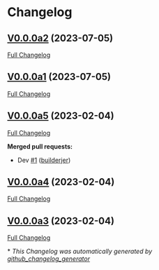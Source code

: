 # Changelog

## [V0.0.0a2](https://github.com/OpenVoiceOS/ovos-PHAL-plugin-commonIOT/tree/V0.0.0a2) (2023-07-05)

[Full Changelog](https://github.com/OpenVoiceOS/ovos-PHAL-plugin-commonIOT/compare/V0.0.0a1...V0.0.0a2)

## [V0.0.0a1](https://github.com/OpenVoiceOS/ovos-PHAL-plugin-commonIOT/tree/V0.0.0a1) (2023-07-05)

[Full Changelog](https://github.com/OpenVoiceOS/ovos-PHAL-plugin-commonIOT/compare/V0.0.0a5...V0.0.0a1)

## [V0.0.0a5](https://github.com/OpenVoiceOS/ovos-PHAL-plugin-commonIOT/tree/V0.0.0a5) (2023-02-04)

[Full Changelog](https://github.com/OpenVoiceOS/ovos-PHAL-plugin-commonIOT/compare/V0.0.0a4...V0.0.0a5)

**Merged pull requests:**

- Dev [\#1](https://github.com/OpenVoiceOS/ovos-PHAL-plugin-commonIOT/pull/1) ([builderjer](https://github.com/builderjer))

## [V0.0.0a4](https://github.com/OpenVoiceOS/ovos-PHAL-plugin-commonIOT/tree/V0.0.0a4) (2023-02-04)

[Full Changelog](https://github.com/OpenVoiceOS/ovos-PHAL-plugin-commonIOT/compare/V0.0.0a3...V0.0.0a4)

## [V0.0.0a3](https://github.com/OpenVoiceOS/ovos-PHAL-plugin-commonIOT/tree/V0.0.0a3) (2023-02-04)

[Full Changelog](https://github.com/OpenVoiceOS/ovos-PHAL-plugin-commonIOT/compare/0572fc7d26ba2fa9b5c84e1afe1cdc868f2f3c41...V0.0.0a3)



\* *This Changelog was automatically generated by [github_changelog_generator](https://github.com/github-changelog-generator/github-changelog-generator)*
